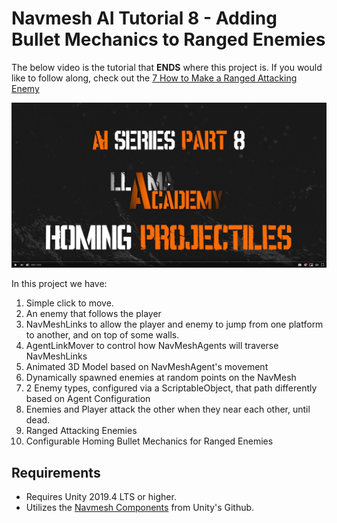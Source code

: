 # Navmesh AI Tutorial 8 - Adding Bullet Mechanics to Ranged Enemies
The below video is the tutorial that **ENDS** where this project is. If you would like to follow along, check out the [7 How to Make a Ranged Attacking Enemy](https://github.com/llamacademy/ai-series-part-7) 

[![Youtube Tutorial](./Video%20Screenshot.png)](https://youtu.be/KobCxX7NZM4&ref=github)

In this project we have:
1. Simple click to move.
2. An enemy that follows the player
3. NavMeshLinks to allow the player and enemy to jump from one platform to another, and on top of some walls.
4. AgentLinkMover to control how NavMeshAgents will traverse NavMeshLinks
5. Animated 3D Model based on NavMeshAgent's movement
6. Dynamically spawned enemies at random points on the NavMesh
7. 2 Enemy types, configured via a ScriptableObject, that path differently based on Agent Configuration
8. Enemies and Player attack the other when they near each other, until dead.
9. Ranged Attacking Enemies
10. Configurable Homing Bullet Mechanics for Ranged Enemies

## Requirements
* Requires Unity 2019.4 LTS or higher. 
* Utilizes the [Navmesh Components](https://github.com/Unity-Technologies/NavMeshComponents) from Unity's Github.
